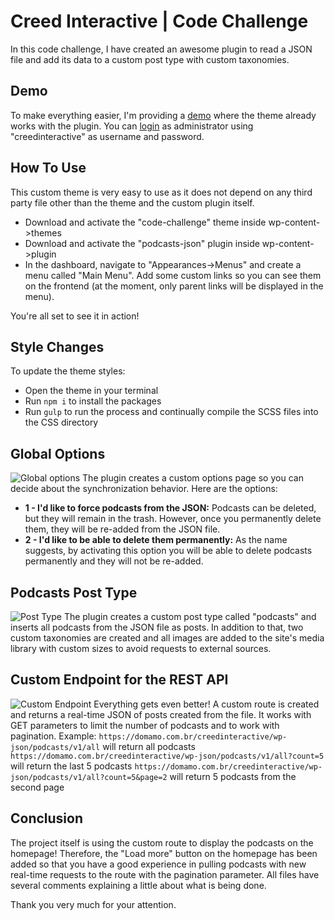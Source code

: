 # Creed Interactive | Code Challenge
In this code challenge, I have created an awesome plugin to read a JSON file and add its data to a custom post type with custom taxonomies.

## Demo
To make everything easier, I'm providing a [demo](https://domamo.com.br/creedinteractive/) where the theme already works with the plugin. You can [login](https://domamo.com.br/creedinteractive/wp-admin) as administrator using "creedinteractive" as username and password.

## How To Use
This custom theme is very easy to use as it does not depend on any third party file other than the theme and the custom plugin itself.
* Download and activate the "code-challenge" theme inside wp-content->themes
* Download and activate the "podcasts-json" plugin inside wp-content->plugin
* In the dashboard, navigate to "Appearances->Menus" and create a menu called "Main Menu". Add some custom links so you can see them on the frontend (at the moment, only parent links will be displayed in the menu).

You're all set to see it in action!

## Style Changes
To update the theme styles:
* Open the theme in your terminal
* Run `npm i` to install the packages
* Run `gulp` to run the process and continually compile the SCSS files into the CSS directory

## Global Options
![Global options](https://i.imgur.com/izlrqiC.jpg)
The plugin creates a custom options page so you can decide about the synchronization behavior. Here are the options:
* **1 - I'd like to force podcasts from the JSON:** Podcasts can be deleted, but they will remain in the trash. However, once you permanently delete them, they will be re-added from the JSON file.
* **2 - I'd like to be able to delete them permanently:**  As the name suggests, by activating this option you will be able to delete podcasts permanently and they will not be re-added.

## Podcasts Post Type
![Post Type](https://i.imgur.com/fX1l33c.jpg)
The plugin creates a custom post type called "podcasts" and inserts all podcasts from the JSON file as posts. In addition to that, two custom taxonomies are created and all images are added to the site's media library with custom sizes to avoid requests to external sources.

## Custom Endpoint for the REST API
![Custom Endpoint](https://i.imgur.com/KAjGNsh.jpg)
Everything gets even better! A custom route is created and returns a real-time JSON of posts created from the file. It works with GET parameters to limit the number of podcasts and to work with pagination.
Example:
`https://domamo.com.br/creedinteractive/wp-json/podcasts/v1/all` will return all podcasts
`https://domamo.com.br/creedinteractive/wp-json/podcasts/v1/all?count=5` will return the last 5 podcasts
`https://domamo.com.br/creedinteractive/wp-json/podcasts/v1/all?count=5&page=2` will return 5 podcasts from the second page

## Conclusion
The project itself is using the custom route to display the podcasts on the homepage! Therefore, the "Load more" button on the homepage has been added so that you have a good experience in pulling podcasts with new real-time requests to the route with the pagination parameter. All files have several comments explaining a little about what is being done.

Thank you very much for your attention.

